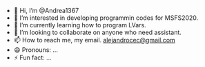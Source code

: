 - 👋 Hi, I’m @Andrea1367
- 👀 I’m interested in developing programmin codes for MSFS2020.
- 🌱 I’m currently learning how to program LVars.
- 💞️ I’m looking to collaborate on anyone who need assistant.
- 📫 How to reach me, my email. alejandrocec@gmail.com
- 😄 Pronouns: ...
- ⚡ Fun fact: ...

<!---
Andrea1367/Andrea1367 is a ✨ special ✨ repository because its `README.md` (this file) appears on your GitHub profile.
You can click the Preview link to take a look at your changes.
--->
